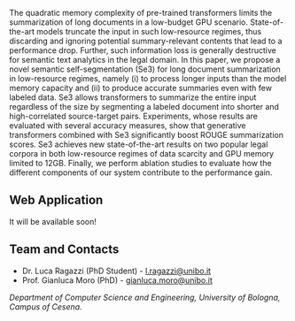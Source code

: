 
The quadratic memory complexity of pre-trained transformers limits the summarization of long documents in a low-budget GPU scenario. State-of-the-art models truncate the input in such low-resource regimes, thus discarding and ignoring potential summary-relevant contents that lead to a performance drop. Further, such information loss is generally destructive for semantic text analytics in the legal domain. In this paper, we propose a novel semantic self-segmentation (Se3) for long document summarization in low-resource regimes, namely (i) to process longer inputs than the model memory capacity and (ii) to produce accurate summaries even with few labeled data. Se3 allows transformers to summarize the entire input regardless of the size by segmenting a labeled document into shorter and high-correlated source-target pairs. Experiments, whose results are evaluated with several accuracy measures, show that generative transformers combined with Se3 significantly boost ROUGE summarization scores. Se3 achieves new state-of-the-art results on two popular legal corpora in both low-resource regimes of data scarcity and GPU memory limited to 12GB. Finally, we perform ablation studies to evaluate how the different components of our system contribute to the performance gain.


## Web Application

It will be available soon!



## Team and Contacts

* Dr. Luca Ragazzi (PhD Student) - l.ragazzi@unibo.it
* Prof. Gianluca Moro (PhD) - gianluca.moro@unibo.it

_Department of Computer Science and Engineering, University of Bologna, Campus of Cesena._
